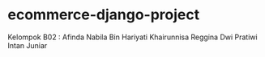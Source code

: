 # ecommerce-django-project

Kelompok B02 :
Afinda Nabila 
Bin Hariyati
Khairunnisa
Reggina Dwi Pratiwi
Intan Juniar
